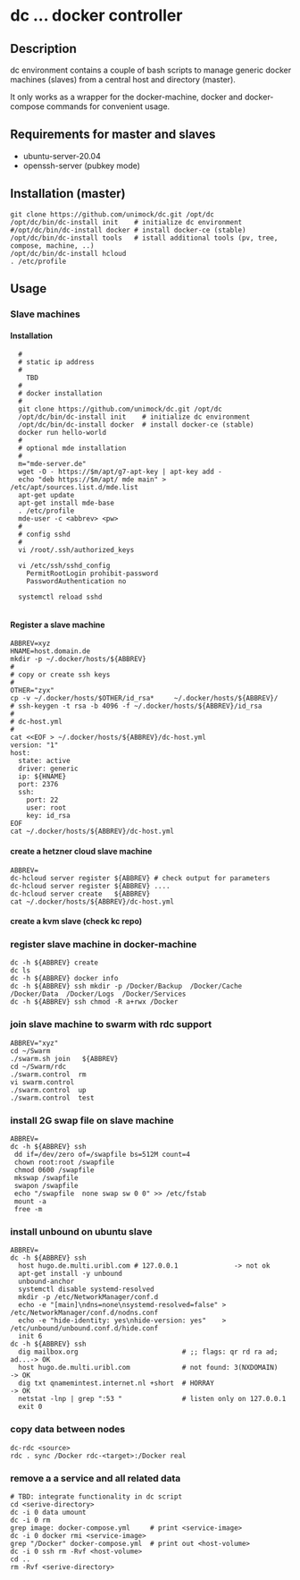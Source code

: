 # dc  ... docker controller

## Description

dc environment contains a couple of bash scripts to manage generic docker machines (slaves) 
from a central host and directory (master).

It only works as a wrapper for the docker-machine, docker and docker-compose commands for convenient usage.

## Requirements for master and slaves
 * ubuntu-server-20.04
 * openssh-server (pubkey mode)

## Installation (master)
```
git clone https://github.com/unimock/dc.git /opt/dc
/opt/dc/bin/dc-install init    # initialize dc environment
#/opt/dc/bin/dc-install docker # install docker-ce (stable)
/opt/dc/bin/dc-install tools   # istall additional tools (pv, tree, compose, machine, ..)
/opt/dc/bin/dc-install hcloud
. /etc/profile
```

## Usage
### Slave machines
#### Installation
```
  #
  # static ip address
  #
    TBD
  #
  # docker installation
  #
  git clone https://github.com/unimock/dc.git /opt/dc
  /opt/dc/bin/dc-install init    # initialize dc environment
  /opt/dc/bin/dc-install docker  # install docker-ce (stable)
  docker run hello-world
  #
  # optional mde installation
  #
  m="mde-server.de"
  wget -O - https://$m/apt/g7-apt-key | apt-key add -
  echo "deb https://$m/apt/ mde main" > /etc/apt/sources.list.d/mde.list
  apt-get update
  apt-get install mde-base
  . /etc/profile
  mde-user -c <abbrev> <pw>
  #
  # config sshd
  #
  vi /root/.ssh/authorized_keys

  vi /etc/ssh/sshd_config
    PermitRootLogin prohibit-password
    PasswordAuthentication no
  
  systemctl reload sshd
  
```

#### Register a slave machine
```
ABBREV=xyz
HNAME=host.domain.de
mkdir -p ~/.docker/hosts/${ABBREV}
#
# copy or create ssh keys
#
OTHER="zyx"
cp -v ~/.docker/hosts/$OTHER/id_rsa*     ~/.docker/hosts/${ABBREV}/
# ssh-keygen -t rsa -b 4096 -f ~/.docker/hosts/${ABBREV}/id_rsa
#
# dc-host.yml
#
cat <<EOF > ~/.docker/hosts/${ABBREV}/dc-host.yml
version: "1"
host:
  state: active
  driver: generic
  ip: ${HNAME}
  port: 2376
  ssh:
    port: 22
    user: root
    key: id_rsa
EOF
cat ~/.docker/hosts/${ABBREV}/dc-host.yml
```

#### create a hetzner cloud slave machine

```
ABBREV=
dc-hcloud server register ${ABBREV} # check output for parameters
dc-hcloud server register ${ABBREV} ....
dc-hcloud server create   ${ABBREV}
cat ~/.docker/hosts/${ABBREV}/dc-host.yml
```
#### create a kvm slave (check kc repo)

### register slave machine in docker-machine

```
dc -h ${ABBREV} create
dc ls
dc -h ${ABBREV} docker info
dc -h ${ABBREV} ssh mkdir -p /Docker/Backup  /Docker/Cache  /Docker/Data  /Docker/Logs  /Docker/Services
dc -h ${ABBREV} ssh chmod -R a+rwx /Docker
```

### join slave machine to swarm with rdc support
```
ABBREV="xyz"
cd ~/Swarm
./swarm.sh join   ${ABBREV}
cd ~/Swarm/rdc
./swarm.control  rm
vi swarm.control
./swarm.control  up
./swarm.control  test
```

### install 2G swap file on slave machine
```
ABBREV=
dc -h ${ABBREV} ssh
 dd if=/dev/zero of=/swapfile bs=512M count=4
 chown root:root /swapfile
 chmod 0600 /swapfile
 mkswap /swapfile
 swapon /swapfile
 echo "/swapfile  none swap sw 0 0" >> /etc/fstab
 mount -a
 free -m
```

### install unbound on ubuntu slave
```
ABBREV=
dc -h ${ABBREV} ssh
  host hugo.de.multi.uribl.com # 127.0.0.1              -> not ok
  apt-get install -y unbound
  unbound-anchor
  systemctl disable systemd-resolved
  mkdir -p /etc/NetworkManager/conf.d
  echo -e "[main]\ndns=none\nsystemd-resolved=false" > /etc/NetworkManager/conf.d/nodns.conf
  echo -e "hide-identity: yes\nhide-version: yes"    > /etc/unbound/unbound.conf.d/hide.conf
  init 6
dc -h ${ABBREV} ssh
  dig mailbox.org                          # ;; flags: qr rd ra ad;    ad...-> OK
  host hugo.de.multi.uribl.com             # not found: 3(NXDOMAIN)         -> OK
  dig txt qnamemintest.internet.nl +short  # HORRAY                         -> OK
  netstat -lnp | grep ":53 "               # listen only on 127.0.0.1
  exit 0
```
### copy data between nodes
```
dc-rdc <source>
rdc . sync /Docker rdc-<target>:/Docker real
```

### remove a a service and all related data
```
# TBD: integrate functionality in dc script
cd <serive-directory>
dc -i 0 data umount
dc -i 0 rm
grep image: docker-compose.yml     # print <service-image>
dc -i 0 docker rmi <service-image>
grep "/Docker" docker-compose.yml  # print out <host-volume>
dc -i 0 ssh rm -Rvf <host-volume>
cd ..
rm -Rvf <serive-directory>
```

